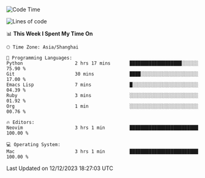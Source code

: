 <!--START_SECTION:waka-->
![Code Time](http://img.shields.io/badge/Code%20Time-1%2C765%20hrs%2023%20mins-blue)

![Lines of code](https://img.shields.io/badge/From%20Hello%20World%20I%27ve%20Written-284.2%20thousand%20lines%20of%20code-blue)

📊 **This Week I Spent My Time On** 

```text
🕑︎ Time Zone: Asia/Shanghai

💬 Programming Languages: 
Python                   2 hrs 17 mins       ███████████████████░░░░░░   75.90 % 
Git                      30 mins             ████░░░░░░░░░░░░░░░░░░░░░   17.00 % 
Emacs Lisp               7 mins              █░░░░░░░░░░░░░░░░░░░░░░░░   04.39 % 
Ruby                     3 mins              ░░░░░░░░░░░░░░░░░░░░░░░░░   01.92 % 
Org                      1 min               ░░░░░░░░░░░░░░░░░░░░░░░░░   00.76 % 

🔥 Editors: 
Neovim                   3 hrs 1 min         █████████████████████████   100.00 % 

💻 Operating System: 
Mac                      3 hrs 1 min         █████████████████████████   100.00 % 
```


 Last Updated on 12/12/2023 18:27:03 UTC
<!--END_SECTION:waka-->
